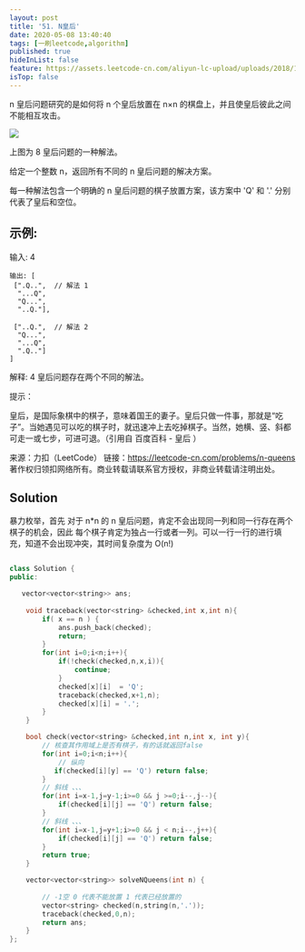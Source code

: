 ```yaml
---
layout: post
title: '51. N皇后'
date: 2020-05-08 13:40:40
tags: [一刷leetcode,algorithm]
published: true
hideInList: false
feature: https://assets.leetcode-cn.com/aliyun-lc-upload/uploads/2018/10/12/8-queens.png
isTop: false
---
```

n 皇后问题研究的是如何将 n 个皇后放置在 n×n 的棋盘上，并且使皇后彼此之间不能相互攻击。


![](https://assets.leetcode-cn.com/aliyun-lc-upload/uploads/2018/10/12/8-queens.png)

上图为 8 皇后问题的一种解法。

给定一个整数 n，返回所有不同的 n 皇后问题的解决方案。

每一种解法包含一个明确的 n 皇后问题的棋子放置方案，该方案中 'Q' 和 '.' 分别代表了皇后和空位。

## 示例:

输入: 4
```
输出: [
 [".Q..",  // 解法 1
  "...Q",
  "Q...",
  "..Q."],

 ["..Q.",  // 解法 2
  "Q...",
  "...Q",
  ".Q.."]
]
```
解释: 4 皇后问题存在两个不同的解法。
 

提示：

皇后，是国际象棋中的棋子，意味着国王的妻子。皇后只做一件事，那就是“吃子”。当她遇见可以吃的棋子时，就迅速冲上去吃掉棋子。当然，她横、竖、斜都可走一或七步，可进可退。（引用自 百度百科 - 皇后 ）

来源：力扣（LeetCode）
链接：https://leetcode-cn.com/problems/n-queens
著作权归领扣网络所有。商业转载请联系官方授权，非商业转载请注明出处。


## Solution

暴力枚举，首先 对于 n*n 的 n 皇后问题，肯定不会出现同一列和同一行存在两个棋子的机会，因此 每个棋子肯定为独占一行或者一列。可以一行一行的进行填充，知道不会出现冲突，其时间复杂度为 O(n!)

```c++

class Solution {
public:

   vector<vector<string>> ans;
   
    void traceback(vector<string> &checked,int x,int n){
        if( x == n ) {
            ans.push_back(checked);
            return;
        }
        for(int i=0;i<n;i++){
            if(!check(checked,n,x,i)){
                continue;
            }
            checked[x][i]  = 'Q';
            traceback(checked,x+1,n);
            checked[x][i] = '.';
        }
    }

    bool check(vector<string> &checked,int n,int x, int y){
        // 核查其作用域上是否有棋子，有的话就返回false
        for(int i=0;i<n;i++){
            // 纵向
           if(checked[i][y] == 'Q') return false;
        }
        // 斜线 、、、
        for(int i=x-1,j=y-1;i>=0 && j >=0;i--,j--){
            if(checked[i][j] == 'Q') return false;
        }
        // 斜线 、、、
        for(int i=x-1,j=y+1;i>=0 && j < n;i--,j++){
            if(checked[i][j] == 'Q') return false;
        }
        return true;
    }

    vector<vector<string>> solveNQueens(int n) {
        
        // -1空 0 代表不能放置 1 代表已经放置的
        vector<string> checked(n,string(n,'.'));
        traceback(checked,0,n);
        return ans;
    }
};
```
